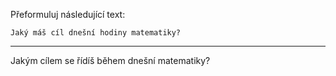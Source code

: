 Přeformuluj následující text:

```
Jaký máš cíl dnešní hodiny matematiky?
```

---

<!-- chatcmpl-749Vaa44TLIogmLLyKGiECGWcuoWs -->

Jakým cílem se řídíš během dnešní matematiky?